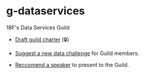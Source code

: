 # g-dataservices

18F's Data Services Guild

* [Draft guild charter](https://docs.google.com/document/d/1yWrhZStiT6lTmcaq0WiA7TgKj8C2B1rCr2P1-zHY1RA/edit) (:lock:)


* [Suggest a new data challenge](../../issues/new?template=DATA_CHALLENGE.md) for Guild members.
* [Reccomend a speaker](../../issues/new?template=SPEAKER_SUGGESTION.md) to present to the Guild.
